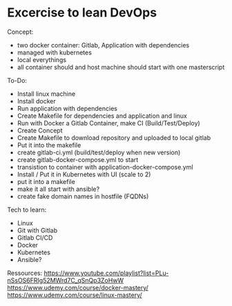 # Excercise to lean DevOps

Concept:
- two docker container: Gitlab, Application with dependencies
- managed with kubernetes
- local everythings
- all container should and host machine should start with one masterscript

To-Do:
- Install linux machine
- Install docker 
- Run application with dependencies
- Create Makefile for dependencies and application and linux
- Run with Docker a Gitlab Container, make CI (Build/Test/Deploy)
- Create Concept
- Create Makefile to download repository and uploaded to local gitlab 
- Put it into the makefile 
- create gitlab-ci.yml (build/test/deploy when new version) 
- create gitlab-docker-compose.yml to start 
- transistion to container with application-docker-compose.yml 
- Install / Put it in Kubernetes with UI (scale to 2) 
- put it into a makefile 
- make it all start with ansible?
- create fake domain names in hostfile (FQDNs)

Tech to learn:
- Linux
- Git with Gitlab 
- Gitlab CI/CD
- Docker
- Kubernetes
- Ansible?

Ressources:
https://www.youtube.com/playlist?list=PLu-nSsOS6FRIg52MWrd7C_qSnQp3ZoHwW
https://www.udemy.com/course/docker-mastery/
https://www.udemy.com/course/linux-mastery/
